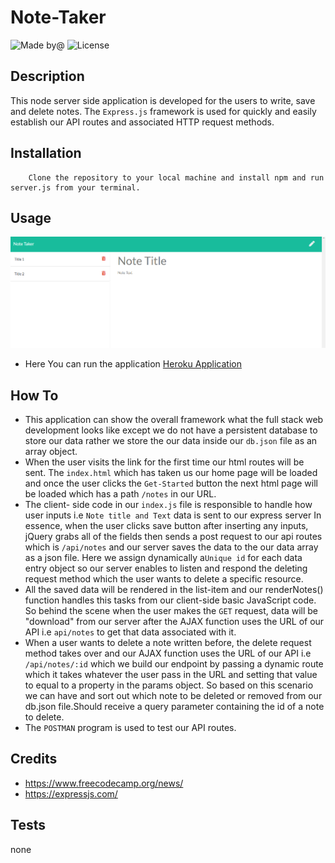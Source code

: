 # Note-Taker
![Made by@](https://img.shields.io/badge/License-haymanot-brightgreen.svg)
![License](https://img.shields.io/badge/License-none-blue.svg)

## Description
This node server side application is developed for the users to write, save and delete notes. The `Express.js` framework is used for quickly and easily establish our API routes and associated HTTP request methods.
## Installation
        
        Clone the repository to your local machine and install npm and run server.js from your terminal.

## Usage
![Screenshoot](assets/images/Note-Taker.png)
* Here You can run the application [Heroku Application](https://secret-anchorage-44838.herokuapp.com/)
## How To
* This application can show the overall framework what the full stack web development looks like except we do not have a persistent database to store our data rather we store the our data inside our `db.json` file as an array object.
* When the user visits the link for the first time our html routes will be sent. The `index.html` which has taken us our home page will be loaded and once the user clicks the `Get-Started` button the next html page will be loaded which has a path `/notes` in our URL.
* The client- side code in our `index.js` file is responsible to handle how user inputs i.e `Note title and Text` data is sent to our express server In essence, when the user clicks save button after inserting any inputs, jQuery grabs all of the fields then sends a post request to our api routes which is `/api/notes` and our server saves the data to the our data array as a json file. Here we assign dynamically a`Unique id` for each data entry object so our server enables to listen and respond the deleting request method which the user wants to delete a specific resource.
* All the saved data will be rendered in the list-item and our renderNotes() function handles this tasks from our client-side basic JavaScript code. So behind the scene when the user makes the `GET` request, data will be "download" from our server after the AJAX function uses the URL of our API i.e `api/notes` to get that data associated with it.
* When a user wants to delete a note written before, the delete request method takes over and our AJAX function uses the URL of our API i.e  `/api/notes/:id` which we build our endpoint by passing a dynamic route which it takes whatever the user pass in the URL and setting that value to equal to a property in the params object. So based on this scenario we can have and sort out which note to be deleted or removed from our db.json file.Should receive a query parameter containing the id of a note to delete. 
* The `POSTMAN` program is used to test our API routes.

## Credits
* https://www.freecodecamp.org/news/
* https://expressjs.com/
## Tests
none
